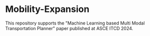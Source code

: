 # Mobility-Expansion

This repository supports the "Machine Learning based Multi Modal Transportation Planner" paper published at ASCE ITCD 2024.
